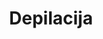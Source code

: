 ---
title: Depilacija
vrsta:
  - vrstaUsluge: Depilacija leđa
    cenaUsluge: 20 KM
  - vrstaUsluge: Depilacija nogu
    cenaUsluge: 25 KM
  - vrstaUsluge: Depilacija do koljena
    cenaUsluge: 15 KM
  - vrstaUsluge: Depilacija ruku
    cenaUsluge: 10 KM
  - vrstaUsluge: Depilacija bikini zone
    cenaUsluge: 5 KM
  - vrstaUsluge: Depilacija nausnica
    cenaUsluge: 5 KM
---